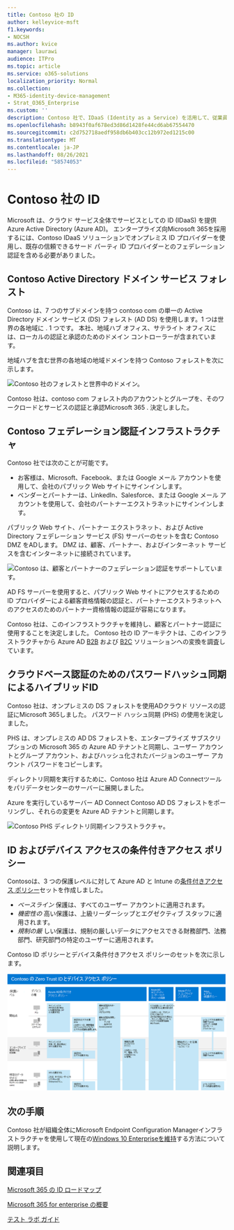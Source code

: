 ```yaml
---
title: Contoso 社の ID
author: kelleyvice-msft
f1.keywords:
- NOCSH
ms.author: kvice
manager: laurawi
audience: ITPro
ms.topic: article
ms.service: o365-solutions
localization_priority: Normal
ms.collection:
- M365-identity-device-management
- Strat_O365_Enterprise
ms.custom: ''
description: Contoso 社で、IDaaS (Identity as a Service) を活用して、従業員向けのクラウド ベース認証や、パートナーと顧客向けのフェデレーション認証を提供している方法を説明します。
ms.openlocfilehash: b8943f0af678ed3d86d1428fe44cd6ab67554470
ms.sourcegitcommit: c2d752718aedf958db6b403cc12b972ed1215c00
ms.translationtype: MT
ms.contentlocale: ja-JP
ms.lasthandoff: 08/26/2021
ms.locfileid: "58574053"
---
```

# <a name="identity-for-the-contoso-corporation"></a>Contoso 社の ID

Microsoft は、クラウド サービス全体でサービスとしての ID (IDaaS) を提供Azure Active Directory (Azure AD)。 エンタープライズ向Microsoft 365を採用するには、Contoso IDaaS ソリューションでオンプレミス ID プロバイダーを使用し、既存の信頼できるサード パーティ ID プロバイダーとのフェデレーション認証を含める必要がありました。

## <a name="the-contoso-active-directory-domain-services-forest"></a>Contoso Active Directory ドメイン サービス フォレスト

Contoso は、7 つのサブドメインを持つ contoso com の単一の Active Directory ドメイン サービス (DS) フォレスト (AD DS) を使用します。1 つは世界の各地域に \. 1 つです。 本社、地域ハブ オフィス、サテライト オフィスには、ローカルの認証と承認のためのドメイン コントローラーが含まれています。

地域ハブを含む世界の各地域の地域ドメインを持つ Contoso フォレストを次に示します。

![Contoso 社のフォレストと世界中のドメイン。](../media/contoso-identity/contoso-identity-fig1.png)
 
Contoso 社は、contoso com フォレスト内のアカウントとグループを、そのワークロードとサービスの認証と承認Microsoft 365 \. 決定しました。

## <a name="the-contoso-federated-authentication-infrastructure"></a>Contoso フェデレーション認証インフラストラクチャ

Contoso 社では次のことが可能です。

- お客様は、Microsoft、Facebook、または Google メール アカウントを使用して、会社のパブリック Web サイトにサインインします。
- ベンダーとパートナーは、LinkedIn、Salesforce、または Google メール アカウントを使用して、会社のパートナーエクストラネットにサインインします。

パブリック Web サイト、パートナー エクストラネット、および Active Directory フェデレーション サービス (FS) サーバーのセットを含む Contoso DMZ をADします。 DMZ は、顧客、パートナー、およびインターネット サービスを含むインターネットに接続されています。

![Contoso は、顧客とパートナーのフェデレーション認証をサポートしています。](../media/contoso-identity/contoso-identity-fig2.png)
 
AD FS サーバーを使用すると、パブリック Web サイトにアクセスするための ID プロバイダーによる顧客資格情報の認証と、パートナーエクストラネットへのアクセスのためのパートナー資格情報の認証が容易になります。

Contoso 社は、このインフラストラクチャを維持し、顧客とパートナー認証に使用することを決定しました。 Contoso 社の ID アーキテクトは、このインフラストラクチャから Azure AD [B2B](/azure/active-directory/b2b/hybrid-organizations) および [B2C](/azure/active-directory-b2c/solution-articles) ソリューションへの変換を調査しています。

## <a name="hybrid-identity-with-password-hash-synchronization-for-cloud-based-authentication"></a>クラウドベース認証のためのパスワードハッシュ同期によるハイブリッドID

Contoso 社は、オンプレミスの DS フォレストを使用ADクラウド リソースの認証にMicrosoft 365しました。 パスワード ハッシュ同期 (PHS) の使用を決定しました。

PHS は、オンプレミスの AD DS フォレストを、エンタープライズ サブスクリプションの Microsoft 365 の Azure AD テナントと同期し、ユーザー アカウントとグループ アカウント、およびハッシュ化されたバージョンのユーザー アカウント パスワードをコピーします。

ディレクトリ同期を実行するために、Contoso 社は Azure AD Connectツールをパリデータセンターのサーバーに展開しました。

Azure を実行しているサーバー AD Connect Contoso AD DS フォレストをポーリングし、それらの変更を Azure AD テナントと同期します。

![Contoso PHS ディレクトリ同期インフラストラクチャ。](../media/contoso-identity/contoso-identity-fig4.png)
 
## <a name="conditional-access-policies-for-identity-and-device-access"></a>ID およびデバイス アクセスの条件付きアクセス ポリシー

Contosoは、3 つの保護レベルに対して Azure AD と Intune の[条件付きアクセス ポリシー](../security/office-365-security/identity-access-policies.md)セットを作成しました。

- *ベースライン* 保護は、すべてのユーザー アカウントに適用されます。
- *機密性の* 高い保護は、上級リーダーシップとエグゼクティブ スタッフに適用されます。
- *規制の厳* しい保護は、規制の厳しいデータにアクセスできる財務部門、法務部門、研究部門の特定のユーザーに適用されます。

Contoso ID ポリシーとデバイス条件付きアクセス ポリシーのセットを次に示します。

![Contoso の ID とデバイスの条件付きアクセス ポリシー。](../media/contoso-identity/contoso-identity-fig5.png)
 
## <a name="next-step"></a>次の手順

Contoso 社が組織全体にMicrosoft Endpoint Configuration Managerインフラストラクチャを使用して現在の[Windows 10 Enterpriseを維持](contoso-win10.md)する方法について説明します。

## <a name="see-also"></a>関連項目

[Microsoft 365 の ID ロードマップ](identity-roadmap-microsoft-365.md)

[Microsoft 365 for enterprise の概要](microsoft-365-overview.md)

[テスト ラボ ガイド](m365-enterprise-test-lab-guides.md)
